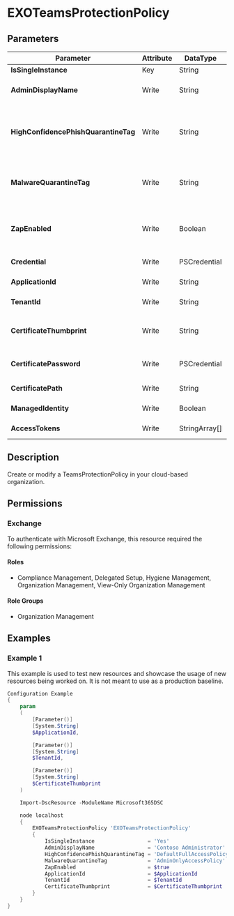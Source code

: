 ﻿# EXOTeamsProtectionPolicy

## Parameters

| Parameter | Attribute | DataType | Description | Allowed Values |
| --- | --- | --- | --- | --- |
| **IsSingleInstance** | Key | String | Only valid value is 'Yes'. | `Yes` |
| **AdminDisplayName** | Write | String | The AdminDisplayName parameter specifies a description for the policy. | |
| **HighConfidencePhishQuarantineTag** | Write | String | The HighConfidencePhishQuarantineTag parameter specifies the quarantine policy that's used for messages that are quarantined as high confidence phishing by ZAP for Teams. | `AdminOnlyAccessPolicy`, `DefaultFullAccessPolicy`, `DefaultFullAccessWithNotificationPolicy` |
| **MalwareQuarantineTag** | Write | String | The MalwareQuarantineTag parameter specifies the quarantine policy that's used for messages that are quarantined as malware by ZAP for Teams. | `AdminOnlyAccessPolicy`, `DefaultFullAccessPolicy`, `DefaultFullAccessWithNotificationPolicy` |
| **ZapEnabled** | Write | Boolean | The ZapEnabled parameter specifies whether to enable zero-hour auto purge (ZAP) for malware and high confidence phishing messages in Teams messages. | |
| **Credential** | Write | PSCredential | Credentials of the Exchange Global Admin | |
| **ApplicationId** | Write | String | Id of the Azure Active Directory application to authenticate with. | |
| **TenantId** | Write | String | Id of the Azure Active Directory tenant used for authentication. | |
| **CertificateThumbprint** | Write | String | Thumbprint of the Azure Active Directory application's authentication certificate to use for authentication. | |
| **CertificatePassword** | Write | PSCredential | Username can be made up to anything but password will be used for CertificatePassword | |
| **CertificatePath** | Write | String | Path to certificate used in service principal usually a PFX file. | |
| **ManagedIdentity** | Write | Boolean | Managed ID being used for authentication. | |
| **AccessTokens** | Write | StringArray[] | Access token used for authentication. | |

## Description

Create or modify a TeamsProtectionPolicy in your cloud-based organization.

## Permissions

### Exchange

To authenticate with Microsoft Exchange, this resource required the following permissions:

#### Roles

- Compliance Management, Delegated Setup, Hygiene Management, Organization Management, View-Only Organization Management

#### Role Groups

- Organization Management

## Examples

### Example 1

This example is used to test new resources and showcase the usage of new resources being worked on.
It is not meant to use as a production baseline.

```powershell
Configuration Example
{
    param
    (
        [Parameter()]
        [System.String]
        $ApplicationId,

        [Parameter()]
        [System.String]
        $TenantId,

        [Parameter()]
        [System.String]
        $CertificateThumbprint
    )

    Import-DscResource -ModuleName Microsoft365DSC

    node localhost
    {
        EXOTeamsProtectionPolicy 'EXOTeamsProtectionPolicy'
        {
            IsSingleInstance                 = 'Yes'
            AdminDisplayName                 = 'Contoso Administrator'
            HighConfidencePhishQuarantineTag = 'DefaultFullAccessPolicy'
            MalwareQuarantineTag             = 'AdminOnlyAccessPolicy'
            ZapEnabled                       = $true
            ApplicationId                    = $ApplicationId
            TenantId                         = $TenantId
            CertificateThumbprint            = $CertificateThumbprint
        }
    }
}
```

